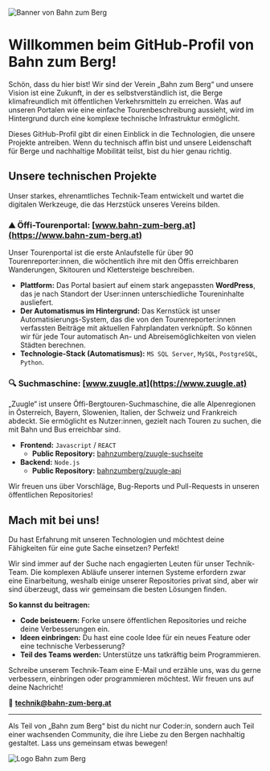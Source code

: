 ![Banner von Bahn zum Berg](https://cdn.bahn-zum-berg.at/wp-content/uploads/2025/06/banner-web_ohnecta-1800x403.jpg)

# Willkommen beim GitHub-Profil von Bahn zum Berg!

Schön, dass du hier bist! Wir sind der Verein „Bahn zum Berg“ und unsere Vision ist eine Zukunft, in der es selbstverständlich ist, die Berge klimafreundlich mit öffentlichen Verkehrsmitteln zu erreichen. Was auf unseren Portalen wie eine einfache Tourenbeschreibung aussieht, wird im Hintergrund durch eine komplexe technische Infrastruktur ermöglicht.

Dieses GitHub-Profil gibt dir einen Einblick in die Technologien, die unsere Projekte antreiben. Wenn du technisch affin bist und unsere Leidenschaft für Berge und nachhaltige Mobilität teilst, bist du hier genau richtig.

## Unsere technischen Projekte

Unser starkes, ehrenamtliches Technik-Team entwickelt und wartet die digitalen Werkzeuge, die das Herzstück unseres Vereins bilden.

### ⛰️ **Öffi-Tourenportal: [www.bahn-zum-berg.at](https://www.bahn-zum-berg.at)**

Unser Tourenportal ist die erste Anlaufstelle für über 90 Tourenreporter:innen, die wöchentlich ihre mit den Öffis erreichbaren Wanderungen, Skitouren und Klettersteige beschreiben.

* **Plattform:** Das Portal basiert auf einem stark angepassten **WordPress**, das je nach Standort der User:innen unterschiedliche Toureninhalte ausliefert.
* **Der Automatismus im Hintergrund:** Das Kernstück ist unser Automatisierungs-System, das die von den Tourenreporter:innen verfassten Beiträge mit aktuellen Fahrplandaten verknüpft. So können wir für jede Tour automatisch An- und Abreisemöglichkeiten von vielen Städten berechnen.
* **Technologie-Stack (Automatismus):** `MS SQL Server`, `MySQL`, `PostgreSQL`, `Python`.

### 🔍 **Suchmaschine: [www.zuugle.at](https://www.zuugle.at)**

„Zuugle“ ist unsere Öffi-Bergtouren-Suchmaschine, die alle Alpenregionen in Österreich, Bayern, Slowenien, Italien, der Schweiz und Frankreich abdeckt. Sie ermöglicht es Nutzer:innen, gezielt nach Touren zu suchen, die mit Bahn und Bus erreichbar sind.

* **Frontend:** `Javascript` / `REACT`
    * **Public Repository:** [bahnzumberg/zuugle-suchseite](https://github.com/bahnzumberg/zuugle-suchseite)
* **Backend:** `Node.js`
    * **Public Repository:** [bahnzumberg/zuugle-api](https://github.com/bahnzumberg/zuugle-api)

Wir freuen uns über Vorschläge, Bug-Reports und Pull-Requests in unseren öffentlichen Repositories!

## Mach mit bei uns!

Du hast Erfahrung mit unseren Technologien und möchtest deine Fähigkeiten für eine gute Sache einsetzen? Perfekt!

Wir sind immer auf der Suche nach engagierten Leuten für unser Technik-Team. Die komplexen Abläufe unserer internen Systeme erfordern zwar eine Einarbeitung, weshalb einige unserer Repositories privat sind, aber wir sind überzeugt, dass wir gemeinsam die besten Lösungen finden.

**So kannst du beitragen:**
* **Code beisteuern:** Forke unsere öffentlichen Repositories und reiche deine Verbesserungen ein.
* **Ideen einbringen:** Du hast eine coole Idee für ein neues Feature oder eine technische Verbesserung?
* **Teil des Teams werden:** Unterstütze uns tatkräftig beim Programmieren.

Schreibe unserem Technik-Team eine E-Mail und erzähle uns, was du gerne verbessern, einbringen oder programmieren möchtest. Wir freuen uns auf deine Nachricht!

📧 **[technik@bahn-zum-berg.at](mailto:technik@bahn-zum-berg.at)**

---

Als Teil von „Bahn zum Berg“ bist du nicht nur Coder:in, sondern auch Teil einer wachsenden Community, die ihre Liebe zu den Bergen nachhaltig gestaltet. Lass uns gemeinsam etwas bewegen!

![Logo Bahn zum Berg](https://verein.bahn-zum-berg.at/wp-content/uploads/2025/03/bahnzumberg_logo_rgb_lang_blau-e1756665812465.png)
